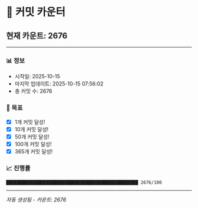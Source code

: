 # 🔢 커밋 카운터

## 현재 카운트: 2676

---

### 📊 정보
- 시작일: 2025-10-15
- 마지막 업데이트: 2025-10-15 07:56:02
- 총 커밋 수: 2676

### 🎯 목표
- [x] 1개 커밋 달성!
- [x] 10개 커밋 달성!
- [x] 50개 커밋 달성!
- [x] 100개 커밋 달성!
- [x] 365개 커밋 달성!

### 📈 진행률
```
██████████████████████████████████████████████████ 2676/100
```

---
*자동 생성됨 - 카운트: 2676*
